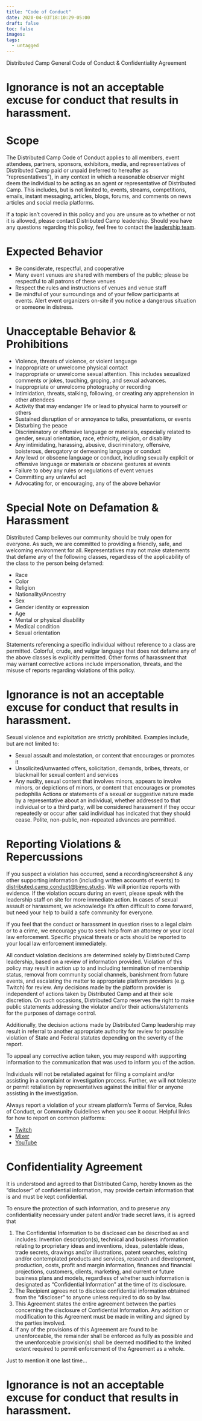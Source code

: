 ```yaml
---
title: "Code of Conduct"
date: 2020-04-03T18:10:29-05:00
draft: false
toc: false
images:
tags:
  - untagged
---
```


Distributed Camp General Code of Conduct & Confidentiality Agreement

# **Ignorance is not an acceptable excuse for conduct that results in harassment.**

# Scope

The Distributed Camp Code of Conduct applies to all members, event attendees, partners, sponsors,
exhibitors, media, and representatives of Distributed Camp paid or unpaid (referred to hereafter as
“representatives”), in any context in which a reasonable observer might deem the individual to
be acting as an agent or representative of Distributed Camp. This includes, but is not limited to,
events, streams, competitions, emails, instant messaging, articles, blogs, forums, and
comments on news articles and social media platforms.

If a topic isn’t covered in this policy and you are unsure as to whether or not it is allowed,
please contact Distributed Camp leadership. Should you have any questions regarding this policy,
feel free to contact the [leadership team](mailto:distributed.camp.leadership@bimo.studio).

# Expected Behavior

- Be considerate, respectful, and cooperative
- Many event venues are shared with members of the public; please be respectful to all
patrons of these venues
- Respect the rules and instructions of venues and venue staff
- Be mindful of your surroundings and of your fellow participants at events. Alert event
organizers on-site if you notice a dangerous situation or someone in distress.

# Unacceptable Behavior & Prohibitions

- Violence, threats of violence, or violent language
- Inappropriate or unwelcome physical contact
- Inappropriate or unwelcome sexual attention. This includes sexualized comments or
jokes, touching, groping, and sexual advances.
- Inappropriate or unwelcome photography or recording
- Intimidation, threats, stalking, following, or creating any apprehension in other
attendees
- Activity that may endanger life or lead to physical harm to yourself or others
- Sustained disruption of or annoyance to talks, presentations, or events
- Disturbing the peace
- Discriminatory or offensive language or materials, especially related to gender, sexual
orientation, race, ethnicity, religion, or disability
- Any intimidating, harassing, abusive, discriminatory, offensive, boisterous, derogatory or
demeaning language or conduct
- Any lewd or obscene language or conduct, including sexually explicit or offensive
language or materials or obscene gestures at events
- Failure to obey any rules or regulations of event venues
- Committing any unlawful act
- Advocating for, or encouraging, any of the above behavior

# Special Note on Defamation & Harassment

Distributed Camp believes our community should be truly open for everyone. As such, we are
committed to providing a friendly, safe, and welcoming environment for all. Representatives
may not make statements that defame any of the following classes, regardless of the
applicability of the class to the person being defamed:

- Race
- Color
- Religion
- Nationality/Ancestry
- Sex
- Gender identity or expression
- Age
- Mental or physical disability
- Medical condition
- Sexual orientation

Statements referencing a specific individual without reference to a class are permitted.
Colorful, crude, and vulgar language that
does not defame any of the above classes is explicitly permitted. Other forms of harassment
that may warrant corrective actions include impersonation, threats, and the misuse of reports
regarding violations of this policy.

# **Ignorance is not an acceptable excuse for conduct that results in harassment.**

Sexual violence and exploitation are strictly prohibited. Examples include, but are not limited
to:

- Sexual assault and molestation, or content that encourages or promotes it
- Unsolicited/unwanted offers, solicitation, demands, bribes, threats, or blackmail for
sexual content and services
- Any nudity, sexual content that involves minors, appears to involve minors, or
depictions of minors, or content that encourages or promotes pedophilia
Actions or statements of a sexual or suggestive nature made by a representative about an
individual, whether addressed to that individual or to a third party, will be considered
harassment if they occur repeatedly or occur after said individual has indicated that they should
cease. Polite, non-public, non-repeated advances are permitted.

# Reporting Violations & Repercussions

If you suspect a violation has occurred, send a recording/screenshot & any other supporting
information (including written accounts of events) to [distributed.camp.conduct@bimo.studio](mailto:distributed.camp.conduct@bimo.studio). We will
prioritize reports with evidence. If the violation occurs during an event, please speak with the
leadership staff on site for more immediate action. In cases of sexual assault or harassment, we
acknowledge it’s often difficult to come forward, but need your help to build a safe community
for everyone.

If you feel that the conduct or harassment in question rises to a legal claim or to a crime, we
encourage you to seek help from an attorney or your local law enforcement. Specific physical
threats or acts should be reported to your local law enforcement immediately.

All conduct violation decisions are determined solely by Distributed Camp leadership, based on a
review of information provided. Violation of this policy may result in action up to and including
termination of membership status, removal from community social channels, banishment from
future events, and escalating the matter to appropriate platform providers (e.g. Twitch) for
review. Any decisions made by the platform provider is independent of actions taken by
Distributed Camp and at their sole discretion. On such occasions, Distributed Camp reserves the right to
make public statements addressing the violator and/or their actions/statements for the
purposes of damage control.

Additionally, the decision actions made by Distributed Camp leadership may result in referral to
another appropriate authority for review for possible violation of State and Federal statutes
depending on the severity of the report.

To appeal any corrective action taken, you may respond with supporting information to the
communication that was used to inform you of the action.

Individuals will not be retaliated against for filing a complaint and/or assisting in a complaint or
investigation process. Further, we will not tolerate or permit retaliation by representatives
against the initial filer or anyone assisting in the investigation.

Always report a violation of your stream platform’s Terms of Service, Rules of Conduct, or
Community Guidelines when you see it occur. Helpful links for how to report on common
platforms:
- [Twitch](https://help.twitch.tv/s/article/how-to-file-a-user-report?language=en_US)
- [Mixer](https://watchbeam.zendesk.com/hc/en-us/articles/115000899126-How-to-report-a-rule-violation)
- [YouTube](https://support.google.com/youtube/answer/2802027)


# Confidentiality Agreement

It is understood and agreed to that Distributed Camp, hereby known as the “discloser” of
confidential information, may provide certain information that is and must be kept confidential.

To ensure the protection of such information, and to preserve any confidentiality necessary
under patent and/or trade secret laws, it is agreed that
1. The Confidential Information to be disclosed can be described as and includes:
Invention description(s), technical and business information relating to proprietary ideas and
inventions, ideas, patentable ideas, trade secrets, drawings and/or illustrations, patent
searches, existing and/or contemplated products and services, research and development,
production, costs, profit and margin information, finances and financial projections, customers,
clients, marketing, and current or future business plans and models, regardless of whether such
information is designated as “Confidential Information” at the time of its disclosure.
2. The Recipient agrees not to disclose confidential information obtained from the “discloser”
to anyone unless required to do so by law.
3. This Agreement states the entire agreement between the parties concerning the disclosure
of Confidential Information. Any addition or modification to this Agreement must be made in
writing and signed by the parties involved.
4. If any of the provisions of this Agreement are found to be unenforceable, the remainder shall
be enforced as fully as possible and the unenforceable provision(s) shall be deemed modified to
the limited extent required to permit enforcement of the Agreement as a whole.

Just to mention it one last time...
# **Ignorance is not an acceptable excuse for conduct that results in harassment.**
